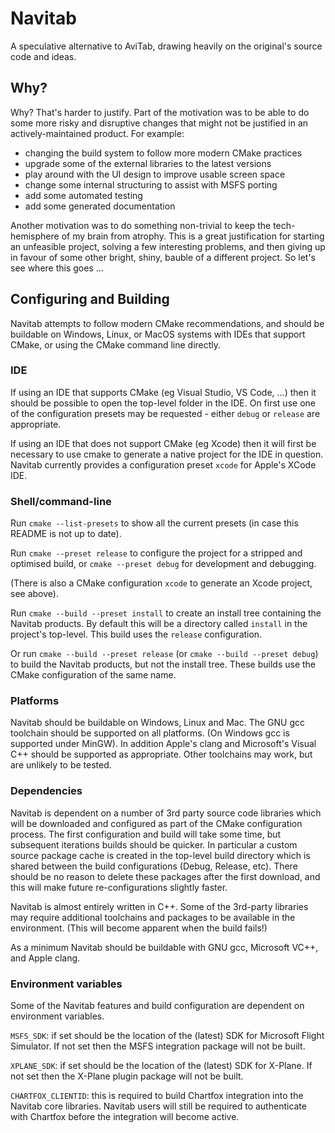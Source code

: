 # Navitab

A speculative alternative to AviTab, drawing heavily on the original's
source code and ideas.

## Why?

Why? That's harder to justify. Part of the motivation was to be able to do
some more risky and disruptive changes that might not be justified in an
actively-maintained product. For example:

- changing the build system to follow more modern CMake practices
- upgrade some of the external libraries to the latest versions
- play around with the UI design to improve usable screen space
- change some internal structuring to assist with MSFS porting
- add some automated testing
- add some generated documentation

Another motivation was to do something non-trivial to keep the tech-hemisphere
of my brain from atrophy. This is a great justification for starting an
unfeasible project, solving a few interesting problems, and then giving up in
favour of some other bright, shiny, bauble of a different project. So let's see
where this goes ...

## Configuring and Building

Navitab attempts to follow modern CMake recommendations, and should be buildable
on Windows, Linux, or MacOS systems with IDEs that support CMake, or using the
CMake command line directly.

### IDE

If using an IDE that supports CMake (eg Visual Studio, VS Code, ...) then it should
be possible to open the top-level folder in the IDE. On first use one of the
configuration presets may be requested - either `debug` or `release` are
appropriate.

If using an IDE that does not support CMake (eg Xcode) then it will first be
necessary to use cmake to generate a native project for the IDE in question.
Navitab currently provides a configuration preset `xcode` for Apple's XCode IDE.

### Shell/command-line

Run `cmake --list-presets` to show all the current presets (in case this README
is not up to date).

Run `cmake --preset release` to configure the project for a stripped and optimised
build, or `cmake --preset debug` for development and debugging.

(There is also a CMake configuration `xcode` to generate an Xcode project, see above).

Run `cmake --build --preset install` to create an install tree containing the
Navitab products. By default this will be a directory called `install` in the
project's top-level. This build uses the `release` configuration.

Or run `cmake --build --preset release` (or `cmake --build --preset debug`) to build
the Navitab products, but not the install tree. These builds use the CMake configuration
of the same name.

### Platforms

Navitab should be buildable on Windows, Linux and Mac. The GNU gcc toolchain
should be supported on all platforms. (On Windows gcc is supported under MinGW).
In addition Apple's clang and Microsoft's Visual C++ should be supported as
appropriate. Other toolchains may work, but are unlikely to be tested.

### Dependencies

Navitab is dependent on a number of 3rd party source code libraries which will be
downloaded and configured as part of the CMake configuration process. The first
configuration and build will take some time, but subsequent iterations builds
should be quicker. In particular a custom source package cache is created in the
top-level build directory which is shared between the build configurations (Debug,
Release, etc). There should be no reason to delete these packages after the first
download, and this will make future re-configurations slightly faster.

Navitab is almost entirely written in C++. Some of the 3rd-party libraries
may require additional toolchains and packages to be available in the environment.
(This will become apparent when the build fails!)

As a minimum Navitab should be buildable with GNU gcc, Microsoft VC++, and
Apple clang.

### Environment variables

Some of the Navitab features and build configuration are dependent on environment
variables.

`MSFS_SDK`: if set should be the location of the (latest) SDK for Microsoft
Flight Simulator. If not set then the MSFS integration package will not be built.

`XPLANE_SDK`: if set should be the location of the (latest) SDK for X-Plane.
If not set then the X-Plane plugin package will not be built.

`CHARTFOX_CLIENTID`: this is required to build Chartfox integration into
the Navitab core libraries. Navitab users will still be required to authenticate
with Chartfox before the integration will become active.


